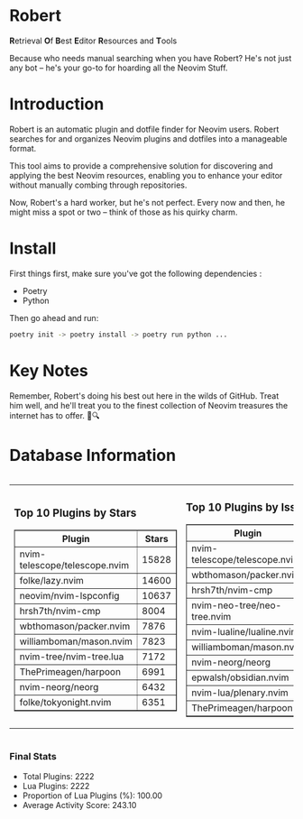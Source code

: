 # Robert

**R**etrieval
**O**f
**B**est
**E**ditor
**R**esources and
**T**ools

Because who needs manual searching when you have Robert?
He's not just any bot – he's your go-to for hoarding all the Neovim Stuff.

# Introduction
Robert is an automatic plugin and dotfile finder for Neovim users. Robert searches for and organizes Neovim plugins and dotfiles into a manageable format.

This tool aims to provide a comprehensive solution for discovering and applying the best Neovim resources, enabling you to enhance your editor without manually combing through repositories.

Now, Robert's a hard worker, but he's not perfect. Every now and then, he might miss a spot or two – think of those as his quirky charm. 

# Install
 First things first, make sure you've got the following dependencies :
  - Poetry 
  - Python 

Then go ahead and run:

```bash
poetry init -> poetry install -> poetry run python ...
```
# Key Notes

Remember, Robert's doing his best out here in the wilds of GitHub. Treat him well, and he'll treat you to the finest collection of Neovim treasures the internet has to offer. 🎩🔍


# Database Information

<div style='display:flex;flex-direction:row;justify-content:space-between;'><table><tr><td><h3>Top 10 Plugins by Stars</h3><table border="1"><tr><th>Plugin</th><th>Stars</th></tr><tr><td>nvim-telescope/telescope.nvim</td><td>15828</td></tr><tr><td>folke/lazy.nvim</td><td>14600</td></tr><tr><td>neovim/nvim-lspconfig</td><td>10637</td></tr><tr><td>hrsh7th/nvim-cmp</td><td>8004</td></tr><tr><td>wbthomason/packer.nvim</td><td>7876</td></tr><tr><td>williamboman/mason.nvim</td><td>7823</td></tr><tr><td>nvim-tree/nvim-tree.lua</td><td>7172</td></tr><tr><td>ThePrimeagen/harpoon</td><td>6991</td></tr><tr><td>nvim-neorg/neorg</td><td>6432</td></tr><tr><td>folke/tokyonight.nvim</td><td>6351</td></tr></table></td><td><h3>Top 10 Plugins by Issues</h3><table border="1"><tr><th>Plugin</th><th>Issues</th></tr><tr><td>nvim-telescope/telescope.nvim</td><td>365</td></tr><tr><td>wbthomason/packer.nvim</td><td>308</td></tr><tr><td>hrsh7th/nvim-cmp</td><td>278</td></tr><tr><td>nvim-neo-tree/neo-tree.nvim</td><td>239</td></tr><tr><td>nvim-lualine/lualine.nvim</td><td>227</td></tr><tr><td>williamboman/mason.nvim</td><td>200</td></tr><tr><td>nvim-neorg/neorg</td><td>185</td></tr><tr><td>epwalsh/obsidian.nvim</td><td>150</td></tr><tr><td>nvim-lua/plenary.nvim</td><td>145</td></tr><tr><td>ThePrimeagen/harpoon</td><td>121</td></tr></table></td><td><h3>Top 10 Plugins by Forks</h3><table border="1"><tr><th>Plugin</th><th>Forks</th></tr><tr><td>neovim/nvim-lspconfig</td><td>2078</td></tr><tr><td>nvim-telescope/telescope.nvim</td><td>834</td></tr><tr><td>nvim-tree/nvim-tree.lua</td><td>610</td></tr><tr><td>nvim-lualine/lualine.nvim</td><td>465</td></tr><tr><td>folke/tokyonight.nvim</td><td>426</td></tr><tr><td>hrsh7th/nvim-cmp</td><td>398</td></tr><tr><td>ThePrimeagen/harpoon</td><td>376</td></tr><tr><td>folke/lazy.nvim</td><td>353</td></tr><tr><td>jackMort/ChatGPT.nvim</td><td>312</td></tr><tr><td>nvim-lua/plenary.nvim</td><td>290</td></tr></table></td></tr></table></div>

### Final Stats
- Total Plugins: 2222
- Lua Plugins: 2222
- Proportion of Lua Plugins (%): 100.00
- Average Activity Score: 243.10
